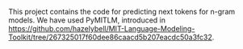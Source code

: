 This project contains the code for predicting next tokens for n-gram models. We have used PyMITLM, introduced in https://github.com/hazelybell/MIT-Language-Modeling-Toolkit/tree/267325017f60dee86caacd5b207eacdc50a3fc32. 